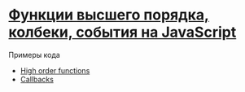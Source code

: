 # [Функции высшего порядка, колбеки, события на JavaScript](https://www.youtube.com/watch?v=1vqATwbGHnc&ab_channel=TimurShemsedinov)

Примеры кода

- [High order functions](https://github.com/HowProgrammingWorks/HigherOrderFunction)
- [Callbacks](https://github.com/HowProgrammingWorks/Callbacks)



